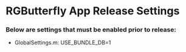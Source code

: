# RGButterfly App Release Settings

### Below are settings that must be enabled prior to release:

* GlobalSettings.m: USE_BUNDLE_DB=1
